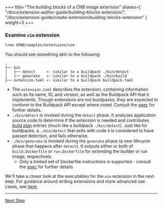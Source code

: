 
+++
title="The building blocks of a CNB image extension"
aliases=[
  "/docs/extension-author-guide/building-blocks-extension/",
  "/docs/extension-guide/create-extension/building-blocks-extension"
]
weight=3
+++

<!--more-->

<!-- test:suite=dockerfiles;weight=3 -->

### Examine `vim` extension

<!-- test:exec -->
```bash
tree $PWD/samples/extensions/vim
```

You should see something akin to the following:

```
.
├── bin
│   ├── detect     <- similar to a buildpack ./bin/detect
│   ├── generate   <- similar to a buildpack ./bin/build
├── extension.toml <- similar to a buildpack buildpack.toml
```

* The `extension.toml` describes the extension, containing information such as its name, ID, and version, as well as the
  Buildpack API that it implements. Though extensions are not buildpacks, they are expected to conform to the Buildpack
  API except where noted. Consult the [spec](https://github.com/buildpacks/spec/blob/main/image_extension.md)
  for further details.
* `./bin/detect` is invoked during the `detect` phase. It analyzes application source code to determine if the extension
  is needed and contributes [build plan] entries (much like a
  buildpack `./bin/detect`). Just like for buildpacks, a `./bin/detect` that exits with code `0` is considered to have
  passed detection, and fails otherwise.
* `./bin/generate` is invoked during the `generate` phase (a new lifecycle phase that happens after `detect`). It
  outputs either or both of `build.Dockerfile` or `run.Dockerfile` for extending the builder or run image, respectively.
  * Only a limited set of Dockerfile instructions is supported - consult
    the [spec](https://github.com/buildpacks/spec/blob/main/image_extension.md)
    for further details.

We'll take a closer look at the executables for the `vim` extension in the next step.
For guidance around writing extensions and more advanced use cases, see [here](/docs/for-buildpack-authors/how-to/write-extensions).

<!--+ if false+-->
---

<a href="/docs/for-buildpack-authors/tutorials/basic-extension/04_build-dockerfile" class="button bg-pink">Next Step</a>
<!--+ end +-->

[build plan]: /docs/for-buildpack-authors/how-to/write-buildpacks/use-build-plan
